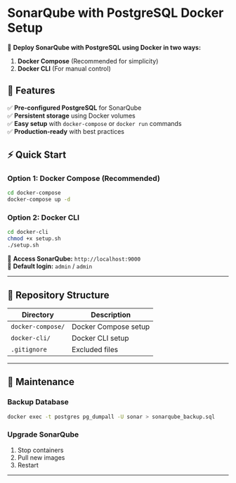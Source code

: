 # SonarQube with PostgreSQL Docker Setup  

🚀 **Deploy SonarQube with PostgreSQL using Docker in two ways:**  
1. **Docker Compose** (Recommended for simplicity)  
2. **Docker CLI** (For manual control)  

## **📌 Features**  
✅ **Pre-configured PostgreSQL** for SonarQube  
✅ **Persistent storage** using Docker volumes  
✅ **Easy setup** with `docker-compose` or `docker run` commands  
✅ **Production-ready** with best practices  

## **⚡ Quick Start**  

### **Option 1: Docker Compose (Recommended)**  
```bash
cd docker-compose
docker-compose up -d
```

### **Option 2: Docker CLI**  
```bash
cd docker-cli
chmod +x setup.sh
./setup.sh
```

🔹 **Access SonarQube:** `http://localhost:9000`  
🔹 **Default login:** `admin` / `admin`  

---

## **📂 Repository Structure**  
| Directory | Description |
|-----------|-------------|
| `docker-compose/` | Docker Compose setup |
| `docker-cli/` | Docker CLI setup |
| `.gitignore` | Excluded files |

---

## **🔧 Maintenance**  
### **Backup Database**  
```bash
docker exec -t postgres pg_dumpall -U sonar > sonarqube_backup.sql
```

### **Upgrade SonarQube**  
1. Stop containers  
2. Pull new images  
3. Restart  

---
